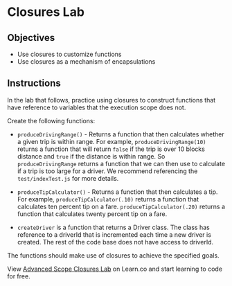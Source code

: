 # Closures Lab

## Objectives

- Use closures to customize functions
- Use closures as a mechanism of encapsulations

## Instructions

In the lab that follows, practice using closures to construct functions that have reference to variables that the execution scope does not.

Create the following functions:

- `produceDrivingRange()` - Returns a function that then calculates whether a
  given trip is within range. For example, `produceDrivingRange(10)` returns a
  function that will return `false` if the trip is over 10 blocks distance and
  `true` if the distance is within range. So `produceDrivingRange` returns a
  function that we can then use to calculate if a trip is too large for a driver.
  We recommend referencing the `test/indexTest.js` for more details.

- `produceTipCalculator()` - Returns a function that then calculates a tip. For
  example, `produceTipCalculator(.10)` returns a function that calculates ten
  percent tip on a fare. `produceTipCalculator(.20)` returns a function that
  calculates twenty percent tip on a fare.

- `createDriver` is a function that returns a Driver class. The class has
  reference to a driverId that is incremented each time a new driver is created.
  The rest of the code base does not have access to driverId.

The functions should make use of closures to achieve the specified goals.

<p class='util--hide'>View <a href='https://learn.co/lessons/js-advanced-scope-closures-lab' title='Advanced Scope Closures Lab'>Advanced Scope Closures Lab</a> on Learn.co and start learning to code for free.</p>



<!-- return function (blocks){

  let phrase;
  if (range > blocks){
    phrase = `${range - blocks} blocks out of range`
  } else {
    phrase = `${ - blocks} within range`
  }

  return phrase
} -->
